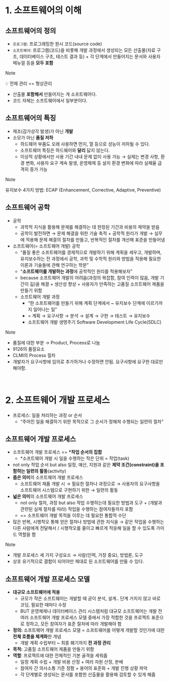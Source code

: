 # 1. 소프트웨어의 이해

## 소프트웨어의 정의

- `프로그램`: 프로그래밍한 원시 코드(source code)
- `소프트웨어`: 프로그램(코드)을 비롯해 개발 과정에서 생성되는 모든 산출물(자료 구조, 데이터베이스 구조, 테스트 결과 등) + 각 단계에서 만들어지는 문서와 사용자 메뉴얼 등을 **모두 포함**

> [!NOTE]
>
> 💡 전체 관리 == 형상관리
>
> - 산출물 **포함해서** 만들어지는 게 소프트웨어다.
> - 코드 자체는 소프트웨어에서 일부분이다.

## 소프트웨어의 특징

- 제조(감가상각 발생)가 아닌 **개발**
- 소모가 아닌 **품질 저하**
  - 하드웨어 부품도 오래 사용하면 먼지, 열 등으로 성능이 저하될 수 있다.
  - 소프트웨어 특징은 하드웨어와 **달리** 닳지 않는다.
  - 이상적 상황에서만 사용 기간 내내 문제 없이 사용 가능 → 실제는 변경 사항, 환경 변화, 사용자 요구 계속 발생, 운영체제 등 설치 환경 변화에 따라 실패율 급격히 증가 가능

> [!NOTE]
>
> 유지보수 4가지 방법: ECAP (Enhancement, Corrective, Adaptive, Preventive)

## 소프트웨어 공학

- 공학
  - 과학적 지식을 활용해 문제를 해결하는 데 한정된 기간과 비용의 제약을 받음
  - 공학이 발전하면 → 문제 해결을 위한 기술 축적 + 공학적 원리가 개발
    → 실무에 적용해 문제 해결의 절차를 만들고, 반복적인 절차를 개선해 표준을 만들어냄
- 소프트웨어(= 소프트웨어 개발) 공학
  - “품질 좋은 소프트웨어를 경제적으로 개발하기 위해 계획을 세우고, 개발하며, 유지보수하는 전 과정에서 공학, 과학 및 수학적 원리와 방법을 적용해 필요한 이론과 기술들에 관해 연구하는 학문”
  - “**소프트웨어를 개발하는 과정**에 공학적인 원리를 적용해보자”
  - because 소프트웨어 개발의 어려움(과정의 복잡함, 참여 인력이 많음, 개발 기간이 긺)을 해결 + 생산성 향상 + 사용자가 만족하는 고품질 소프트웨어 제품을 만들기 위함
  - 소프트웨어 개발 과정
    - “한 소프트웨어를 만들기 위해 계획 단계에서 ~ 유지보수 단계에 이르기까지 일어나는 일”
    - = 계획 → 요구사항 → 분석 → 설계 → 구현 → 테스트 → 유지보수
    - 소프트웨어 개발 생명주기 Software Development Life Cycle(SDLC)

> [!NOTE]
>
> - 품질에 대한 부분 → Product, Process로 나눔
> - 9126의 품질요소
> - CLMI의 Process 절차
> - 개발자가 요구사항에 임의로 추가하거나 수정하면 안됨. 요구사항에 요구한 대로만 해야함.

<br />

# 2. 소프트웨어 개발 프로세스

- 프로세스: 일을 처리하는 과정 or 순서
  - “주어진 일을 해결하기 위한 목적으로 그 순서가 정해져 수행되는 일련의 절차”

## 소프트웨어 개발 프로세스

- 소프트웨어 개발 프로세스 == **\*작업 순서의 집합**
  - \*소프트웨어 개발 시 일을 수행하는 작은 단위 = 작업(task)
- not only 작업 순서 but also 일정, 예산, 지원과 같은 **제약 조건(constraint)을 포함하는 일련의 활동**(activity)
- **좁은 의미**의 소프트웨어 개발 프로세스
  - 소프트웨어 제품 개발 시 → 필요한 절차나 과정으로 → 사용자의 요구사항을 소프트웨어 시스템으로 구현하기 위한 → 일련의 활동
- **넓은 의미**의 소프트웨어 개발 프로세스
  - not only 절차, 과정 but also 작업 수행하는데 필요한 방법과 도구 + (개발과 관련된 실제 절차를 따라) 작업을 수행하는 참여자들까지 포함
  - == 소프트웨어 개발 목적을 이루는 데 필요한 통합적 수단
- 많은 반복, 시행착오 통해 얻은 절차나 방법에 관한 지식을 → 같은 작업을 수행하는 다른 사람에게 전달해서 / 시행착오를 줄이고 빠르게 적응해 일을 할 수 있도록 가이드 역할을 함

> [!NOTE]
>
> - 개발 프로세스 세 가지 구성요소 → 사람(인력, 가장 중요), 방법론, 도구
> - 상호 유기적으로 결합이 되어야만 제대로 된 소프트웨어를 만들 수 있다.

## 소프트웨어 개발 프로세스 모델

- **대규모 소프트웨어에 적용**
  - 규모가 작은 소프트웨어는 개발할 때 굳이 분석, 설계.. 단계 거치지 않고 바로 코딩, 필요한 때마다 수정
  - BUT 운영체제나 데이터베이스 관리 시스템처럼 대규모 소프트웨어는 개발 전 여러 소프트웨어 개발 프로세스 모델 중에서 가장 적합한 것을 프로젝트 표준으로 정하고, 모든 참여자가 표준 절차에 따라 개발해야 함
- **정의:** 소프트웨어 개발 프로세스 모델 = 소프트웨어를 어떻게 개발할 것인가에 대한 **전체 흐름을 체계화**한 개념
  - 개발 계획 수립부터 ~ 최종 폐기까지 **전 과정 관리**
- **목적:** 고품질 소프트웨어 제품을 만들기 위함
- **역할**: 프로젝트에 대한 전체적인 기본 골격을 세워줌
  - 일정 계획 수립 + 개발 비용 산정 + 여러 자원 산정, 분배
  - 참여자 간 의사소통 기준 정함 + 용어의 표준화 + 개발 진행 상황 파악
  - 각 단계별로 생성되는 문서를 포함한 산출물을 활용해 검토할 수 있게 해줌

